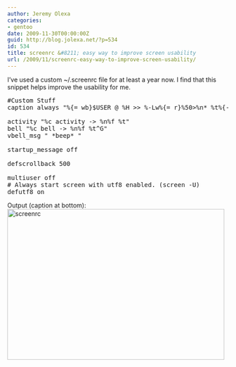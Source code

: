 ```yaml
---
author: Jeremy Olexa
categories:
- gentoo
date: 2009-11-30T00:00:00Z
guid: http://blog.jolexa.net/?p=534
id: 534
title: screenrc &#8211; easy way to improve screen usability
url: /2009/11/screenrc-easy-way-to-improve-screen-usability/
---
```


I&#8217;ve used a custom ~/.screenrc file for at least a year now. I find that this snippet helps improve the usability for me.

<pre>#Custom Stuff
caption always "%{= wb}$USER @ %H >> %-Lw%{= r}%50>%n* %t%{-}%+Lw%&lt; %-=&lt;&lt; (%c.%s)"

activity "%c activity -> %n%f %t"
bell "%c bell -> %n%f %t^G"
vbell_msg " *beep* "

startup_message off

defscrollback 500

multiuser off
# Always start screen with utf8 enabled. (screen -U)
defutf8 on</pre>

Output (caption at bottom):  
<img src="https://blog.jolexa.net/wp-content/uploads/2009/11/screenrc.jpg" alt="screenrc" title="screenrc" width="494" height="343" class="alignleft size-full wp-image-535" />